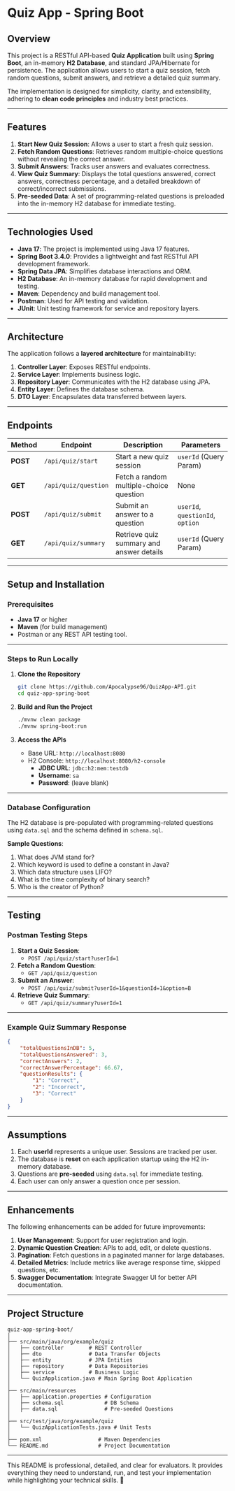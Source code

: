 # **Quiz App - Spring Boot**

## **Overview**
This project is a RESTful API-based **Quiz Application** built using **Spring Boot**, an in-memory **H2 Database**, and standard JPA/Hibernate for persistence. The application allows users to start a quiz session, fetch random questions, submit answers, and retrieve a detailed quiz summary. 

The implementation is designed for simplicity, clarity, and extensibility, adhering to **clean code principles** and industry best practices.

---

## **Features**
1. **Start New Quiz Session**: Allows a user to start a fresh quiz session.
2. **Fetch Random Questions**: Retrieves random multiple-choice questions without revealing the correct answer.
3. **Submit Answers**: Tracks user answers and evaluates correctness.
4. **View Quiz Summary**: Displays the total questions answered, correct answers, correctness percentage, and a detailed breakdown of correct/incorrect submissions.
5. **Pre-seeded Data**: A set of programming-related questions is preloaded into the in-memory H2 database for immediate testing.

---

## **Technologies Used**
- **Java 17**: The project is implemented using Java 17 features.
- **Spring Boot 3.4.0**: Provides a lightweight and fast RESTful API development framework.
- **Spring Data JPA**: Simplifies database interactions and ORM.
- **H2 Database**: An in-memory database for rapid development and testing.
- **Maven**: Dependency and build management tool.
- **Postman**: Used for API testing and validation.
- **JUnit**: Unit testing framework for service and repository layers.

---

## **Architecture**

The application follows a **layered architecture** for maintainability:

1. **Controller Layer**: Exposes RESTful endpoints.
2. **Service Layer**: Implements business logic.
3. **Repository Layer**: Communicates with the H2 database using JPA.
4. **Entity Layer**: Defines the database schema.
5. **DTO Layer**: Encapsulates data transferred between layers.

---

## **Endpoints**

| **Method** | **Endpoint**                   | **Description**                           | **Parameters**               |
|------------|--------------------------------|-------------------------------------------|------------------------------|
| **POST**   | `/api/quiz/start`              | Start a new quiz session                  | `userId` (Query Param)       |
| **GET**    | `/api/quiz/question`           | Fetch a random multiple-choice question   | None                         |
| **POST**   | `/api/quiz/submit`             | Submit an answer to a question            | `userId`, `questionId`, `option` |
| **GET**    | `/api/quiz/summary`            | Retrieve quiz summary and answer details  | `userId` (Query Param)       |

---

## **Setup and Installation**

### **Prerequisites**
- **Java 17** or higher
- **Maven** (for build management)
- Postman or any REST API testing tool.

---

### **Steps to Run Locally**

1. **Clone the Repository**
   ```bash
   git clone https://github.com/Apocalypse96/QuizApp-API.git
   cd quiz-app-spring-boot
   ```

2. **Build and Run the Project**
   ```bash
   ./mvnw clean package
   ./mvnw spring-boot:run
   ```

3. **Access the APIs**
   - Base URL: `http://localhost:8080`
   - H2 Console: `http://localhost:8080/h2-console`
     - **JDBC URL**: `jdbc:h2:mem:testdb`
     - **Username**: `sa`  
     - **Password**: (leave blank)

---

### **Database Configuration**

The H2 database is pre-populated with programming-related questions using `data.sql` and the schema defined in `schema.sql`.

**Sample Questions**:
1. What does JVM stand for?
2. Which keyword is used to define a constant in Java?
3. Which data structure uses LIFO?
4. What is the time complexity of binary search?
5. Who is the creator of Python?

---

## **Testing**

### **Postman Testing Steps**
1. **Start a Quiz Session**:
   - `POST /api/quiz/start?userId=1`
2. **Fetch a Random Question**:
   - `GET /api/quiz/question`
3. **Submit an Answer**:
   - `POST /api/quiz/submit?userId=1&questionId=1&option=B`
4. **Retrieve Quiz Summary**:
   - `GET /api/quiz/summary?userId=1`

---

### **Example Quiz Summary Response**

```json
{
    "totalQuestionsInDB": 5,
    "totalQuestionsAnswered": 3,
    "correctAnswers": 2,
    "correctAnswerPercentage": 66.67,
    "questionResults": {
        "1": "Correct",
        "2": "Incorrect",
        "3": "Correct"
    }
}
```

---

## **Assumptions**

1. Each **userId** represents a unique user. Sessions are tracked per user.
2. The database is **reset** on each application startup using the H2 in-memory database.
3. Questions are **pre-seeded** using `data.sql` for immediate testing.
4. Each user can only answer a question once per session.

---

## **Enhancements**

The following enhancements can be added for future improvements:
1. **User Management**: Support for user registration and login.
2. **Dynamic Question Creation**: APIs to add, edit, or delete questions.
3. **Pagination**: Fetch questions in a paginated manner for large databases.
4. **Detailed Metrics**: Include metrics like average response time, skipped questions, etc.
5. **Swagger Documentation**: Integrate Swagger UI for better API documentation.

---

## **Project Structure**

```
quiz-app-spring-boot/
│
├── src/main/java/org/example/quiz
│   ├── controller        # REST Controller
│   ├── dto               # Data Transfer Objects
│   ├── entity            # JPA Entities
│   ├── repository        # Data Repositories
│   ├── service           # Business Logic
│   └── QuizApplication.java # Main Spring Boot Application
│
├── src/main/resources
│   ├── application.properties # Configuration
│   ├── schema.sql             # DB Schema
│   ├── data.sql               # Pre-seeded Questions
│
├── src/test/java/org/example/quiz
│   └── QuizApplicationTests.java # Unit Tests
│
├── pom.xml                  # Maven Dependencies
└── README.md                # Project Documentation
```

---


This README is professional, detailed, and clear for evaluators. It provides everything they need to understand, run, and test your implementation while highlighting your technical skills. 🚀
